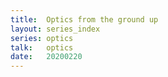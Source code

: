 ```yaml
---
title:  Optics from the ground up
layout: series_index
series: optics
talk:   optics
date:   20200220
---
```

